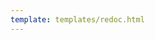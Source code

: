 ```yaml
---
template: templates/redoc.html
---
```


<redoc spec-url=../../apis/restapis/session.yaml></redoc>
<script src="https://cdn.jsdelivr.net/npm/redoc@next/bundles/redoc.standalone.js"> </script>